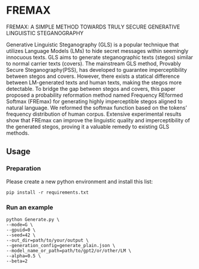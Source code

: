 # FREMAX

FREMAX: A SIMPLE METHOD TOWARDS TRULY SECURE GENERATIVE LINGUISTIC STEGANOGRAPHY

Generative Linguistic Steganography (GLS) is a popular technique that utilizes Language Models (LMs) to hide secret messages within seemingly innocuous texts. GLS aims to generate steganographic texts (stegos) similar to normal carrier texts (covers). The mainstream GLS method, Provably Secure Steganography(PSS), has developed to guarantee imperceptibility between stegos and covers. However, there exists a statical difference between LM-generated texts and human texts, making the stegos more detectable. To bridge the gap between stegos and covers, this paper proposed a probability reformation method named Frequency REformed Softmax (FREmax) for generating highly imperceptible stegos aligned to natural language. We reformed the softmax function based on the tokens’ frequency distribution of human corpus. Extensive experimental results show that FREmax can improve the linguistic quality and imperceptibility of the generated stegos, proving it a valuable remedy to existing GLS methods.

## Usage
### Preparation
Please create a new python environment and install this list:
```shell
pip install -r requirements.txt
```

### Run an example
```shell
python Generate.py \
--mode=G \
--gpuid=0 \
--seed=42 \
--out_dir=path/to/your/output \
--generation_config=generate_plain.json \
--model_name_or_path=path/to/gpt2/or/other/LM \
--alpha=0.5 \
--beta=2
``` 
